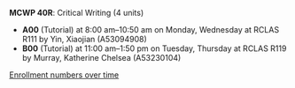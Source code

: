 **MCWP 40R**: Critical Writing (4 units)

- **A00** (Tutorial) at 8:00 am–10:50 am on Monday, Wednesday at RCLAS R111 by Yin, Xiaojian (A53094908)
- **B00** (Tutorial) at 11:00 am–1:50 pm on Tuesday, Thursday at RCLAS R119 by Murray, Katherine Chelsea (A53230104)

[Enrollment numbers over time](./MCWP40R.tsv)
